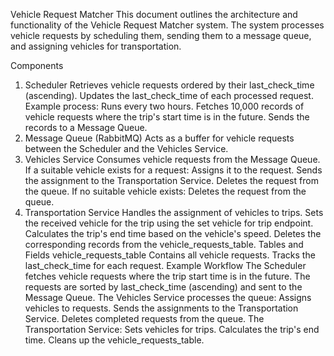 Vehicle Request Matcher
This document outlines the architecture and functionality of the Vehicle Request Matcher system. The system processes vehicle requests by scheduling them, sending them to a message queue, and assigning vehicles for transportation.

Components
1. Scheduler
Retrieves vehicle requests ordered by their last_check_time (ascending).
Updates the last_check_time of each processed request.
Example process:
Runs every two hours.
Fetches 10,000 records of vehicle requests where the trip's start time is in the future.
Sends the records to a Message Queue.
2. Message Queue (RabbitMQ)
Acts as a buffer for vehicle requests between the Scheduler and the Vehicles Service.
3. Vehicles Service
Consumes vehicle requests from the Message Queue.
If a suitable vehicle exists for a request:
Assigns it to the request.
Sends the assignment to the Transportation Service.
Deletes the request from the queue.
If no suitable vehicle exists:
Deletes the request from the queue.
4. Transportation Service
Handles the assignment of vehicles to trips.
Sets the received vehicle for the trip using the set vehicle for trip endpoint.
Calculates the trip's end time based on the vehicle's speed.
Deletes the corresponding records from the vehicle_requests_table.
Tables and Fields
vehicle_requests_table
Contains all vehicle requests.
Tracks the last_check_time for each request.
Example Workflow
The Scheduler fetches vehicle requests where the trip start time is in the future.
The requests are sorted by last_check_time (ascending) and sent to the Message Queue.
The Vehicles Service processes the queue:
Assigns vehicles to requests.
Sends the assignments to the Transportation Service.
Deletes completed requests from the queue.
The Transportation Service:
Sets vehicles for trips.
Calculates the trip's end time.
Cleans up the vehicle_requests_table.